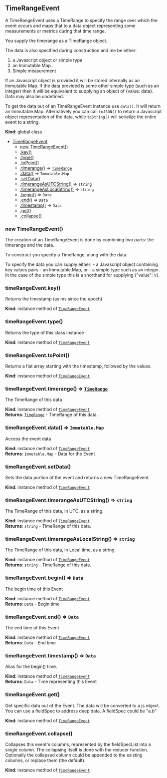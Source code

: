<a name="TimeRangeEvent"></a>

## TimeRangeEvent
A TimeRangeEvent uses a TimeRange to specify the range over
which the event occurs and maps that to a data object representing
some measurements or metrics during that time range.

You supply the timerange as a TimeRange object.

The data is also specified during construction and me be either:
 1) a Javascript object or simple type
 2) an Immutable.Map.
 3) Simple measurement

If an Javascript object is provided it will be stored internally as an
Immutable Map. If the data provided is some other simple type (such as an
integer) then it will be equivalent to supplying an object of {value: data}.
Data may also be undefined.

To get the data out of an TimeRangeEvent instance use `data()`.
It will return an Immutable.Map. Alternatively you can call `toJSON()`
to return a Javascript object representation of the data, while
`toString()` will serialize the entire event to a string.

**Kind**: global class  

* [TimeRangeEvent](#TimeRangeEvent)
    * [new TimeRangeEvent()](#new_TimeRangeEvent_new)
    * [.key()](#TimeRangeEvent+key)
    * [.type()](#TimeRangeEvent+type)
    * [.toPoint()](#TimeRangeEvent+toPoint)
    * [.timerange()](#TimeRangeEvent+timerange) ⇒ <code>[TimeRange](#TimeRange)</code>
    * [.data()](#TimeRangeEvent+data) ⇒ <code>Immutable.Map</code>
    * [.setData()](#TimeRangeEvent+setData)
    * [.timerangeAsUTCString()](#TimeRangeEvent+timerangeAsUTCString) ⇒ <code>string</code>
    * [.timerangeAsLocalString()](#TimeRangeEvent+timerangeAsLocalString) ⇒ <code>string</code>
    * [.begin()](#TimeRangeEvent+begin) ⇒ <code>Data</code>
    * [.end()](#TimeRangeEvent+end) ⇒ <code>Data</code>
    * [.timestamp()](#TimeRangeEvent+timestamp) ⇒ <code>Data</code>
    * [.get()](#TimeRangeEvent+get)
    * [.collapse()](#TimeRangeEvent+collapse)

<a name="new_TimeRangeEvent_new"></a>

### new TimeRangeEvent()
The creation of an TimeRangeEvent is done by combining two parts:
the timerange and the data.

To construct you specify a TimeRange, along with the data.

To specify the data you can supply either:
    - a Javascript object containing key values pairs
    - an Immutable.Map, or
    - a simple type such as an integer. In the case of the simple type
      this is a shorthand for supplying {"value": v}.

<a name="TimeRangeEvent+key"></a>

### timeRangeEvent.key()
Returns the timestamp (as ms since the epoch)

**Kind**: instance method of <code>[TimeRangeEvent](#TimeRangeEvent)</code>  
<a name="TimeRangeEvent+type"></a>

### timeRangeEvent.type()
Returns the type of this class instance

**Kind**: instance method of <code>[TimeRangeEvent](#TimeRangeEvent)</code>  
<a name="TimeRangeEvent+toPoint"></a>

### timeRangeEvent.toPoint()
Returns a flat array starting with the timestamp, followed by the values.

**Kind**: instance method of <code>[TimeRangeEvent](#TimeRangeEvent)</code>  
<a name="TimeRangeEvent+timerange"></a>

### timeRangeEvent.timerange() ⇒ <code>[TimeRange](#TimeRange)</code>
The TimeRange of this data

**Kind**: instance method of <code>[TimeRangeEvent](#TimeRangeEvent)</code>  
**Returns**: <code>[TimeRange](#TimeRange)</code> - TimeRange of this data.  
<a name="TimeRangeEvent+data"></a>

### timeRangeEvent.data() ⇒ <code>Immutable.Map</code>
Access the event data

**Kind**: instance method of <code>[TimeRangeEvent](#TimeRangeEvent)</code>  
**Returns**: <code>Immutable.Map</code> - Data for the Event  
<a name="TimeRangeEvent+setData"></a>

### timeRangeEvent.setData()
Sets the data portion of the event and
returns a new TimeRangeEvent.

**Kind**: instance method of <code>[TimeRangeEvent](#TimeRangeEvent)</code>  
<a name="TimeRangeEvent+timerangeAsUTCString"></a>

### timeRangeEvent.timerangeAsUTCString() ⇒ <code>string</code>
The TimeRange of this data, in UTC, as a string.

**Kind**: instance method of <code>[TimeRangeEvent](#TimeRangeEvent)</code>  
**Returns**: <code>string</code> - TimeRange of this data.  
<a name="TimeRangeEvent+timerangeAsLocalString"></a>

### timeRangeEvent.timerangeAsLocalString() ⇒ <code>string</code>
The TimeRange of this data, in Local time, as a string.

**Kind**: instance method of <code>[TimeRangeEvent](#TimeRangeEvent)</code>  
**Returns**: <code>string</code> - TimeRange of this data.  
<a name="TimeRangeEvent+begin"></a>

### timeRangeEvent.begin() ⇒ <code>Data</code>
The begin time of this Event

**Kind**: instance method of <code>[TimeRangeEvent](#TimeRangeEvent)</code>  
**Returns**: <code>Data</code> - Begin time  
<a name="TimeRangeEvent+end"></a>

### timeRangeEvent.end() ⇒ <code>Data</code>
The end time of this Event

**Kind**: instance method of <code>[TimeRangeEvent](#TimeRangeEvent)</code>  
**Returns**: <code>Data</code> - End time  
<a name="TimeRangeEvent+timestamp"></a>

### timeRangeEvent.timestamp() ⇒ <code>Data</code>
Alias for the begin() time.

**Kind**: instance method of <code>[TimeRangeEvent](#TimeRangeEvent)</code>  
**Returns**: <code>Data</code> - Time representing this Event  
<a name="TimeRangeEvent+get"></a>

### timeRangeEvent.get()
Get specific data out of the Event. The data will be converted
to a js object. You can use a fieldSpec to address deep data.
A fieldSpec could be "a.b"

**Kind**: instance method of <code>[TimeRangeEvent](#TimeRangeEvent)</code>  
<a name="TimeRangeEvent+collapse"></a>

### timeRangeEvent.collapse()
Collapses this event's columns, represented by the fieldSpecList
into a single column. The collapsing itself is done with the reducer
function. Optionally the collapsed column could be appended to the
existing columns, or replace them (the default).

**Kind**: instance method of <code>[TimeRangeEvent](#TimeRangeEvent)</code>  

